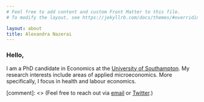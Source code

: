 ```yaml
---
# Feel free to add content and custom Front Matter to this file.
# To modify the layout, see https://jekyllrb.com/docs/themes/#overriding-theme-defaults

layout: about
title: Alexandra Nazerai
---
```


### Hello,

I am a PhD candidate in Economics at the [University of Southampton](https://www.southampton.ac.uk/about/faculties-schools-departments/economic-social-and-political-sciences). My research interests include areas of applied microeconomics. More specifically, I focus in health and labour economics.


[comment]: <> (Feel free to reach out via [email](mailto:an1e18@soton.ac.uk) or [Twitter](https://twitter.com/a_nazerai).)
